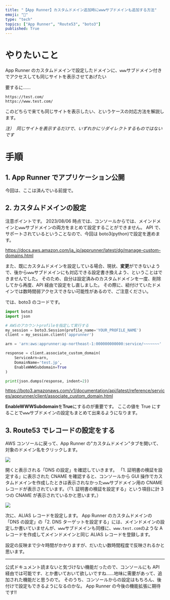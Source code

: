 ```yaml
---
title: "【App Runner】カスタムドメイン追加時にwwwサブドメインも追加する方法"
emoji: "🍤"
type: "tech"
topics: ["App Runner", "Route53", "boto3"]
published: True
---
```


# やりたいこと

App Runner のカスタムドメインで設定したドメインに、`www`サブドメイン付きでアクセスしても同じサイトを表示させてあげたい

要するに……

```
https://test.com/
https://www.test.com/
```

このどちらで来ても同じサイトを表示したい、というケースの対応方法を解説します。

_注）　同じサイトを表示するだけで、いずれかにリダイレクトするものではないです_

# 手順

## 1. App Runner でアプリケーション公開

今回は、ここは済んでいる前提で。

## 2. カスタムドメインの設定

注意ポイントです。
2023/08/06 時点では、コンソールからでは、メインドメインと`www`サブドメインの両方をまとめて設定することができません。
API で、サポートされているということなので、今回は boto3(python)で設定を進めます。

https://docs.aws.amazon.com/ja_jp/apprunner/latest/dg/manage-custom-domains.html

また、既にカスタムドメインを設定している場合、現状、**変更**ができないようで、後から`www`サブドメインにも対応できる設定書き換えよう、ということはできませんでした。
そのため、自分は設定済みのカスタムドメインを一度、削除してから再度、API 経由で設定をし直しました。
その際に、紐付けていたドメインでは数時間弱アクセスできない可能性があるので、ご注意ください。

では、boto3 のコードです。

```Python
import boto3
import json

# AWSのアカウントprofileを指定して実行する
my_session = boto3.Session(profile_name='YOUR_PROFILE_NAME')
client = my_session.client('apprunner')

arn = 'arn:aws:apprunner:ap-northeast-1:000000000000:service/~~~~~~~'

response = client.associate_custom_domain(
	ServiceArn=arn,
	DomainName='test.jp',
	EnableWWWSubdomain=True
)

print(json.dumps(response, indent=2))
```

https://boto3.amazonaws.com/v1/documentation/api/latest/reference/services/apprunner/client/associate_custom_domain.html

**EnableWWWSubdomain**を**True**にするのが重要です。
ここの値を True にすることで`www`サブドメインの設定もまとめて出来るようになります。

## 3. Route53 でレコードの設定をする

AWS コンソールに戻って、App Runner の"カスタムドメイン"タブを開いて、対象のドメイン名をクリックします。

![](https://storage.googleapis.com/zenn-user-upload/17366eba98a4-20230806.jpg)

開くと表示される「DNS の設定」を確認していきます。
「1. 証明書の検証を設定する」に表示された CNAME を確認すると、コンソールから GUI 操作でカスタムドメインを作成したときは表示されなかった`www`サブドメイン用の CNAME レコードが表示されています。（「1. 証明書の検証を設定する」という項目に計 3 つの CNAME が表示されているかと思います。）

![](https://storage.googleapis.com/zenn-user-upload/d7922814e2bb-20230806.png)

次に、ALIAS レコードを設定します。
App Runner のカスタムドメインの「DNS の設定」の「2. DNS ターゲットを設定する」には、メインドメインの設定しか書いていませんが、`www`サブドメインも同様に、`www.test.com`のような A レコードを作成してメインドメインと同じ ALIAS レコードを登録します。

設定の反映まで少々時間がかかりますが、だいたい数時間程度で反映されるかと思います。

---

公式ドキュメント読まないと気づけない機能だったので、コンソールにも API 経由では可能です、とか書いておいて欲しいですね……地味に需要があって、追加された機能だと思うので。
そのうち、コンソールからの設定はもちろん、後付けで設定もできるようになるのかな。
App Runner の今後の機能拡張に期待です!!
